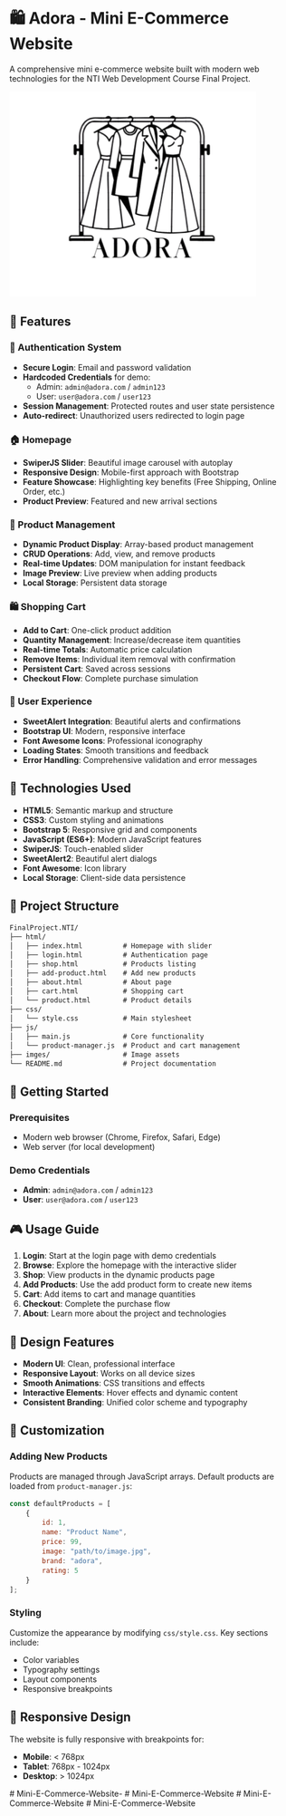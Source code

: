# 🛍️ Adora - Mini E-Commerce Website

A comprehensive mini e-commerce website built with modern web technologies for the NTI Web Development Course Final Project.

![Adora Logo](imges/ADORA%20LOGO-preview.png)

## 🌟 Features

### 🔐 Authentication System
- **Secure Login**: Email and password validation
- **Hardcoded Credentials** for demo:
  - Admin: `admin@adora.com` / `admin123`
  - User: `user@adora.com` / `user123`
- **Session Management**: Protected routes and user state persistence
- **Auto-redirect**: Unauthorized users redirected to login page

### 🏠 Homepage
- **SwiperJS Slider**: Beautiful image carousel with autoplay
- **Responsive Design**: Mobile-first approach with Bootstrap
- **Feature Showcase**: Highlighting key benefits (Free Shipping, Online Order, etc.)
- **Product Preview**: Featured and new arrival sections

### 🛒 Product Management
- **Dynamic Product Display**: Array-based product management
- **CRUD Operations**: Add, view, and remove products
- **Real-time Updates**: DOM manipulation for instant feedback
- **Image Preview**: Live preview when adding products
- **Local Storage**: Persistent data storage

### 🛍️ Shopping Cart
- **Add to Cart**: One-click product addition
- **Quantity Management**: Increase/decrease item quantities
- **Real-time Totals**: Automatic price calculation
- **Remove Items**: Individual item removal with confirmation
- **Persistent Cart**: Saved across sessions
- **Checkout Flow**: Complete purchase simulation

### 📱 User Experience
- **SweetAlert Integration**: Beautiful alerts and confirmations
- **Bootstrap UI**: Modern, responsive interface
- **Font Awesome Icons**: Professional iconography
- **Loading States**: Smooth transitions and feedback
- **Error Handling**: Comprehensive validation and error messages

## 🚀 Technologies Used

- **HTML5**: Semantic markup and structure
- **CSS3**: Custom styling and animations
- **Bootstrap 5**: Responsive grid and components
- **JavaScript (ES6+)**: Modern JavaScript features
- **SwiperJS**: Touch-enabled slider
- **SweetAlert2**: Beautiful alert dialogs
- **Font Awesome**: Icon library
- **Local Storage**: Client-side data persistence

## 📁 Project Structure

```
FinalProject.NTI/
├── html/
│   ├── index.html          # Homepage with slider
│   ├── login.html          # Authentication page
│   ├── shop.html           # Products listing
│   ├── add-product.html    # Add new products
│   ├── about.html          # About page
│   ├── cart.html           # Shopping cart
│   └── product.html        # Product details
├── css/
│   └── style.css           # Main stylesheet
├── js/
│   ├── main.js             # Core functionality
│   └── product-manager.js  # Product and cart management
├── imges/                  # Image assets
└── README.md               # Project documentation
```

## 🎯 Getting Started

### Prerequisites
- Modern web browser (Chrome, Firefox, Safari, Edge)
- Web server (for local development)
 
### Demo Credentials
- **Admin**: `admin@adora.com` / `admin123`
- **User**: `user@adora.com` / `user123`

## 🎮 Usage Guide

1. **Login**: Start at the login page with demo credentials
2. **Browse**: Explore the homepage with the interactive slider
3. **Shop**: View products in the dynamic products page
4. **Add Products**: Use the add product form to create new items
5. **Cart**: Add items to cart and manage quantities
6. **Checkout**: Complete the purchase flow
7. **About**: Learn more about the project and technologies

## 🎨 Design Features

- **Modern UI**: Clean, professional interface
- **Responsive Layout**: Works on all device sizes
- **Smooth Animations**: CSS transitions and effects
- **Interactive Elements**: Hover effects and dynamic content
- **Consistent Branding**: Unified color scheme and typography

## 🔧 Customization

### Adding New Products
Products are managed through JavaScript arrays. Default products are loaded from `product-manager.js`:

```javascript
const defaultProducts = [
    {
        id: 1,
        name: "Product Name",
        price: 99,
        image: "path/to/image.jpg",
        brand: "adora",
        rating: 5
    }
];
```

### Styling
Customize the appearance by modifying `css/style.css`. Key sections include:
- Color variables
- Typography settings
- Layout components
- Responsive breakpoints

## 📱 Responsive Design

The website is fully responsive with breakpoints for:
- **Mobile**: < 768px
- **Tablet**: 768px - 1024px
- **Desktop**: > 1024px
 
 #   M i n i - E - C o m m e r c e - W e b s i t e - 
 
 #   M i n i - E - C o m m e r c e - W e b s i t e 
 
 #   M i n i - E - C o m m e r c e - W e b s i t e 
 
 #   M i n i - E - C o m m e r c e - W e b s i t e 
 
 